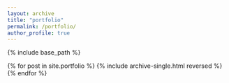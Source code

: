 ```yaml
---
layout: archive
title: "portfolio"
permalink: /portfolio/
author_profile: true
---
```


{% include base_path %}

{% for post in site.portfolio %}
  {% include archive-single.html reversed %}
{% endfor %}

